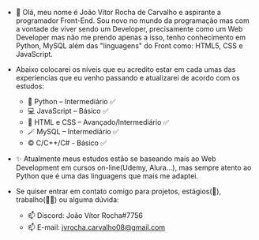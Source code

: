 <!---
jvrcarvalho8/jvrcarvalho8 is a ✨ special ✨ repository because its `README.md` (this file) appears on your GitHub profile.
You can click the Preview link to take a look at your changes.
--->
- 👋 Olá, meu nome é João Vítor Rocha de Carvalho e aspirante a programador Front-End. Sou novo no mundo da programação mas 
com a vontade de viver sendo um Developer, precisamente como um Web Developer mas não me prendo apenas a isso, tenho conhecimento
em Python, MySQL além das "linguagens" do Front como: HTML5, CSS e JavaScript.

- Abaixo colocarei os níveis que eu acredito estar em cada umas das experiencias que eu venho passando e atualizarei de acordo com os estudos:
    * 🐍 Python – Intermediário ✅
    * 💻 JavaScript – Básico ✅
    * 🔦 HTML e CSS – Avançado/Intermediário ✅
    * 🪄 MySQL – Intermediário ✅
    *  ©️ C/C++/C# - Básico ✅

- ✨ Atualmente meus estudos estão se baseando mais ao Web Development em cursos on-line(Udemy, Alura...), mas sempre atento ao Python que é
uma das linguagens que mais me adaptei.

- Se quiser entrar em contato comigo para projetos, estágios(👀), trabalho(👀👀) ou alguma dúvida:
    * 📫 Discord: João Vítor Rocha#7756
    * 📫 E-mail: jvrocha.carvalho08@gmail.com
